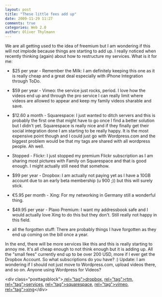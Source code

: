 ```yaml
---
layout: post
title: "These little fees add up"
date: 2009-11-29 11:27
comments: true
categories: Web 2.0
author: Oliver Thylmann
---
```



We are all getting used to the idea of freemium but I am wondering if this will not implode because things are starting to add up. I really noticed when recently thinking (again) about how to restructure my services.
What is it for me:

  * $25 per year - Remember the Milk: I am definitely keeping this one as it is really cheap and a great deal especially with iPhone Integration through ToDo.

  * $59 per year - Vimeo: the service just rocks, period. I love how the videos end up and through the pro service I can really limit where videos are allowed to appear and keep my family videos sharable and save.

  * $12.60 a month - Squarespace: I just wanted to ditch servers and this is probably the first one that might have to go once I find a better solution but I didn't yet. Squarespace is really nice and if they finally get their social integration done I am starting to be really happy. It is the most expensive point though and I could just go with Wordpress.com and the biggest problem would be that my tags are shared with all wordpress people. Ah well.

  * Stopped - Flickr: I just stopped my premium Flickr subscription as I am sharing most pictures with Family on Squarespace and that is good enough. I might actually still need that somehow.

  * $99 per year - Dropbox: I am actually not paying yet as I have a 10GB account due to an early beta membership (u 900 ;)) but this will surely stick.

  * €5.95 per month - Xing: For my networking in Germany still a wonderful thing.

  * $49.95 per year - Plaxo Premium: I want my addressbook safe and I would actually love Xing to do this but they don't. Still really not happy in this field.

  * all the forgotten stuff: There are probably things I have forgotten as they end up coming on the bill once a year.

In the end, there will be more services like this and this is really starting to annoy me. It's all cheap enough to not think enough but it is adding up. All the &quot;small fees&quot; currently end up to be over 200 USD, more if I ever get the Dropbox Account.
So what subscriptions do you have? :)
Update: I am wondering if I should not just move to Wordpress.com, upload videos there, and so on. Anyone using Wordpress for Videos?

&lt;div class=&quot;posttagsblock&quot;&gt;[ rel=&quot;tag&quot;&gt;dropbox](http://technorati.com/tag/dropbox), [ rel=&quot;tag&quot;&gt;rtm](http://technorati.com/tag/rtm), [ rel=&quot;tag&quot;&gt;services](http://technorati.com/tag/services), [ rel=&quot;tag&quot;&gt;squarespace](http://technorati.com/tag/squarespace), [ rel=&quot;tag&quot;&gt;vimeo](http://technorati.com/tag/vimeo), [ rel=&quot;tag&quot;&gt;xing](http://technorati.com/tag/xing)&lt;/div&gt;


